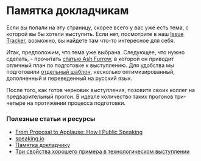 # Памятка докладчикам

Если вы попали на эту страницу, скорее всего у вас уже есть тема, с которой вы бы хотели выступить. Если нет, посмотрите в наш [Issue Tracker](https://github.com/rambler-ios/team/issues), возможно, вы найдете там что-то интересное для себя.

Итак, предположим, что тема уже выбрана. Следующее, что нужно сделать, - прочитать [статью Ash Furrow](http://ashfurrow.com/blog/from-proposal-to-applause-how-i-public-speaking/), в которой он приводит отличный план по подготовке к выступлению. Для удобства мы подготовили [отдельный шаблон](/team/meetups/template.md), несколько оптимизированный, дополненный и переведенный на русский язык.

После того, как готов черновик выступления, позовите своих коллег на предварительный прогон. В идеале количество таких прогонов три-четыре на протяжении процесса подготовки.

### Полезные статьи и ресурсы

- [From Proposal to Applause: How I Public Speaking](http://ashfurrow.com/blog/from-proposal-to-applause-how-i-public-speaking/)
- [speaking.io](http://speaking.io)
- [Памятка докладчику](http://wiki.4intra.net/%D0%91%D0%BB%D0%BE%D0%B3:%D0%A1%D1%82%D0%B0%D1%81_%D0%A4%D0%BE%D0%BC%D0%B8%D0%BD/%D0%9A%D0%BE%D0%BD%D1%84%D0%B5%D1%80%D0%B5%D0%BD%D1%86%D0%B8%D0%B8_%E2%80%94_%D0%BF%D0%B0%D0%BC%D1%8F%D1%82%D0%BA%D0%B0_%D0%B4%D0%BE%D0%BA%D0%BB%D0%B0%D0%B4%D1%87%D0%B8%D0%BA%D1%83)
- [Три свойства хорошего примера в технологическом выступлении](https://habrahabr.ru/company/poborchy/blog/298364/)
